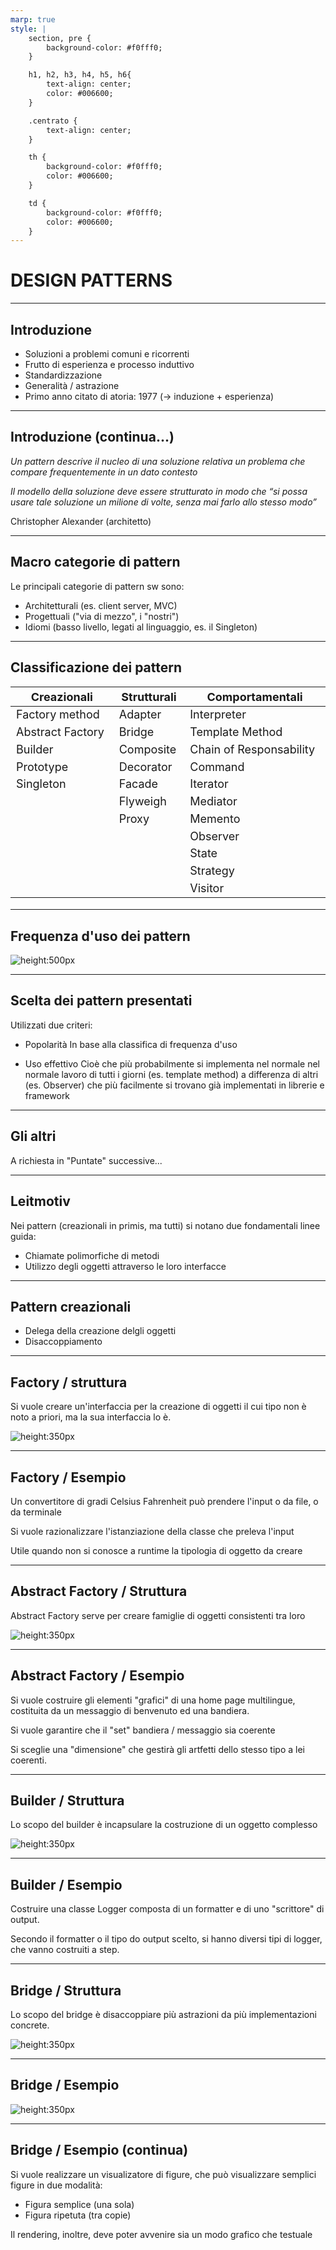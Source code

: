 ```yaml
---
marp: true
style: |
    section, pre {
        background-color: #f0fff0;
    }

    h1, h2, h3, h4, h5, h6{
        text-align: center;
        color: #006600;
    }

    .centrato {
        text-align: center;
    }

    th {
        background-color: #f0fff0;
        color: #006600;
    }

    td {
        background-color: #f0fff0;
        color: #006600;
    }
---
```


# DESIGN PATTERNS

---

## Introduzione

* Soluzioni a problemi comuni e ricorrenti
* Frutto di esperienza e processo induttivo
* Standardizzazione
* Generalità / astrazione
* Primo anno citato di atoria: 1977 (-> induzione + esperienza)

---

## Introduzione (continua...)

_Un pattern descrive il nucleo di una soluzione relativa un problema che compare
frequentemente in un dato contesto_

_Il modello della soluzione deve essere strutturato in modo che
“si possa usare tale soluzione un milione di volte, senza mai farlo allo stesso modo”_

Christopher Alexander (architetto)

---

## Macro categorie di pattern

Le principali categorie di pattern sw sono:

* Architetturali (es. client server, MVC)
* Progettuali ("via di mezzo", i "nostri")
* Idiomi (basso livello, legati al linguaggio, es. il Singleton)

---

## Classificazione dei pattern

<style scoped>
table {
    display: table;
    width: 100%;
    font-size: 18px;
}

</style>

| Creazionali            | Strutturali           |Comportamentali         |
| ---                    | ---                   |---                     |
| Factory method         | Adapter               |Interpreter             |
| Abstract Factory       | Bridge                |Template Method         |
| Builder                | Composite             |Chain of Responsability |
| Prototype              | Decorator             |Command                 |
| Singleton              | Facade                |Iterator                |
|                        | Flyweigh              |Mediator                |
|                        | Proxy                 |Memento                 |
|                        |                       |Observer                |
|                        |                       |State                   |
|                        |                       |Strategy                |
|                        |                       |Visitor                 |

---

## Frequenza d'uso dei pattern

<style scoped>
img {
    display: block;
    margin: 0 auto;
}
</style>

![height:500px](./images/frequenza-uso-pattern.png)

---

## Scelta dei pattern presentati

Utilizzati due criteri:

* Popolarità
    In base alla classifica di frequenza d'uso

* Uso effettivo
    Cioè che più probabilmente si implementa nel normale
    nel normale lavoro di tutti i giorni (es. template method)
    a differenza di altri (es. Observer) che più facilmente si
    trovano già implementati in librerie e framework

---

## Gli altri

A richiesta in "Puntate" successive...

---

## Leitmotiv

Nei pattern (creazionali in primis, ma tutti) si notano
due fondamentali linee guida:

* Chiamate polimorfiche di metodi
* Utilizzo degli oggetti attraverso le loro interfacce

---

## Pattern creazionali

* Delega della creazione delgli oggetti
* Disaccoppiamento

---

## Factory / struttura

Si vuole creare un'interfaccia per la creazione di oggetti il
cui tipo non è noto a priori, ma la sua interfaccia lo è.

<style scoped>
img {
    display: block;
    margin: 0 auto;
}
</style>

![height:350px](./images/factory-struttura.png)

---

## Factory / Esempio

Un convertitore di gradi Celsius Fahrenheit può prendere
l'input o da file, o da terminale

Si vuole razionalizzare l'istanziazione della classe che preleva l'input

Utile quando non si conosce a runtime la tipologia di oggetto da creare

---

## Abstract Factory / Struttura

Abstract Factory serve per creare famiglie di
oggetti consistenti tra loro

<style scoped>
img {
    display: block;
    margin: 0 auto;
}
</style>

![height:350px](./images/factory-struttura.png)

---

## Abstract Factory / Esempio

Si vuole costruire gli elementi "grafici" di una
home page multilingue, costituita da un messaggio
di benvenuto ed una bandiera.

Si vuole garantire che il "set" bandiera / messaggio
sia coerente

Si sceglie una "dimensione" che gestirà gli artfetti dello stesso
tipo a lei coerenti.

---

## Builder / Struttura

Lo scopo del builder è incapsulare la costruzione di un oggetto complesso

<style scoped>
img {
    display: block;
    margin: 0 auto;
}
</style>

![height:350px](./images/builder-struttura.png)

---

## Builder / Esempio

Costruire una classe Logger composta di un formatter e di
uno "scrittore" di output.

Secondo il formatter o il tipo do output scelto, si hanno diversi tipi
di logger, che vanno costruiti a step.

---

## Bridge / Struttura

Lo scopo del bridge è disaccoppiare più astrazioni
da più implementazioni concrete.

<style scoped>
img {
    display: block;
    margin: 0 auto;
}
</style>

![height:350px](./images/bridge-struttura.png)

---

## Bridge / Esempio

<style scoped>
img {
    display: block;
    margin: 0 auto;
}
</style>

![height:350px](./images/bridge-esempio.jpg)

---

## Bridge / Esempio (continua)

Si vuole realizzare un visualizatore di figure, che può visualizzare
semplici figure in due modalità:

* Figura semplice (una sola)
* Figura ripetuta (tra copie)

Il rendering, inoltre, deve poter avvenire sia un modo grafico che testuale
